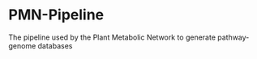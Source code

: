 # PMN-Pipeline
The pipeline used by the Plant Metabolic Network to generate pathway-genome databases
